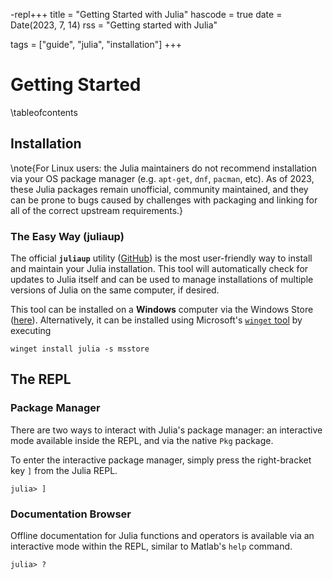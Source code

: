 -repl+++
title = "Getting Started with Julia"
hascode = true
date = Date(2023, 7, 14)
rss = "Getting started with Julia"

tags = ["guide", "julia", "installation"]
+++

# Getting Started

\tableofcontents

## Installation

\note{For Linux users: the Julia maintainers do not recommend installation via your OS package manager (e.g. `apt-get`, `dnf`, `pacman`, etc). As of 2023, these Julia packages remain unofficial, community maintained, and they can be prone to bugs caused by challenges with packaging and linking for all of the correct upstream requirements.}

### The Easy Way (juliaup)

The official **`juliaup`** utility ([GitHub](https://github.com/JuliaLang/juliaup)) is the most user-friendly way to install and maintain your Julia installation. This tool will automatically check for updates to Julia itself and can be used to manage installations of multiple versions of Julia on the same computer, if desired.

This tool can be installed on a **Windows** computer via the Windows Store ([here](https://www.microsoft.com/store/apps/9NJNWW8PVKMN)). Alternatively, it can be installed using Microsoft's [`winget` tool](https://learn.microsoft.com/en-us/windows/package-manager/winget/) by executing
```plaintext
winget install julia -s msstore
```

## The REPL

### Package Manager

There are two ways to interact with Julia's package manager: an interactive mode available inside the REPL, and via the native `Pkg` package.

To enter the interactive package manager, simply press the right-bracket key `]` from the Julia REPL.
```julia-repl
julia> ]
```

### Documentation Browser

Offline documentation for Julia functions and operators is available via an interactive mode within the REPL, similar to Matlab's `help` command.
```julia-repl
julia> ?
```
